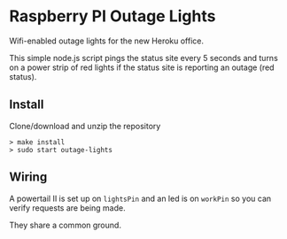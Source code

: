 # Raspberry PI Outage Lights

Wifi-enabled outage lights for the new Heroku office.

This simple node.js script pings the status site
every 5 seconds and turns on a power strip of red lights
if the status site is reporting an outage (red status).

## Install

Clone/download and unzip the repository

    > make install
    > sudo start outage-lights

## Wiring

A powertail II is set up on `lightsPin` and an led is on
`workPin` so you can verify requests are being made.

They share a common ground.
